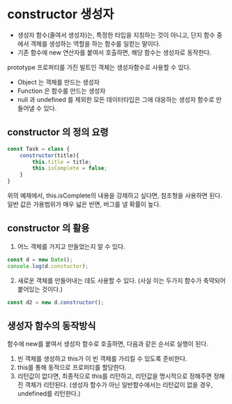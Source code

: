 # constructor 생성자

- 생성자 함수(줄여서 생성자)는, 특정한 타입을 지칭하는 것이 아니고, 단지 함수 중에서  객체를 생성하는 역할을 하는 함수를 일컫는 말이다. 
- 기존 함수에 new 연산자를 붙여서 호출하면, 해당 함수는 생성자로 동작한다.



 prototype 프로퍼티를 가진 빌트인 객체는 생성자함수로 사용할 수 있다. 

- Object 는 객체를 만드는 생성자
- Function 은 함수를 만드는 생성자
- null 과 undefined 를 제외한 모든 데이터타입은 그에 대응하는 생성자 함수로 만들어낼 수 있다. 



## constructor 의 정의 요령

```javascript
const Task = class {
    constructor(title){
        this.title = title;
        this.isComplete = false;
    }
}
```

위의 예제에서, this.isComplete의 내용을 강제하고 싶다면, 참조형을 사용하면 된다. 일반 값은 가용범위가 매우 넓은 반면, 버그를 낼 확률이 높다. 



## constructor 의 활용

1. 어느 객체를 가지고 만들었는지 알 수 있다. 

```javascript
const d = new Date();
console.log(d.constuctor);
```



2. 새로운 객체를 만들어내는 데도 사용할 수 있다. (사실 이는 두가지 함수가 축약되어 붙어있는 것이다.)

```javascript
const d2 = new d.constructor();
```





## 생성자 함수의 동작방식

함수에 new를 붙여서 생성자 함수로 호출하면, 다음과 같은 순서로 실행이 된다. 

1. 빈 객체를 생성하고 this가 이 빈 객체를 가리킬 수 있도록 준비한다. 
2. this를 통해 동적으로 프로퍼티를 할당한다. 
3. 리턴값이 없다면, 최종적으로 this를 리턴하고, 리턴값을 명시적으로 정해주면 정해진 객체가 리턴된다. 
   (생성자 함수가 아닌 일반함수에서는 리턴값이 없을 경우, undefined를 리턴한다.)



